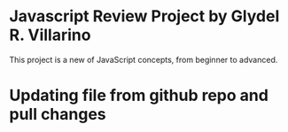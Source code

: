# Javascript Review Project by Glydel R. Villarino
This project is a new of JavaScript concepts, from beginner to advanced.

# Updating file from github repo and pull changes